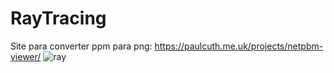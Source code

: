 # RayTracing
Site para converter ppm para png:
https://paulcuth.me.uk/projects/netpbm-viewer/
![ray](https://user-images.githubusercontent.com/93406483/228847700-3f2b2abe-fe98-43a8-8542-607bc9565b62.png)
